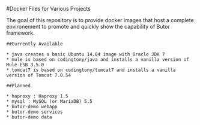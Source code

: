 #Docker Files for Various Projects

The goal of this repository is to provide docker images that host a complete environement to promote and quickly show the capability of Butor framework.
~~~~
##Currently Available

* java creates a basic Ubuntu 14.04 image with Oracle JDK 7
* mule is based on codingtony/java and installs a vanilla version of Mule ESB 3.5.0
* tomcat7 is based on codingtony/tomcat7 and installs a vanilla version of Tomcat 7.0.54

##Planned

* haproxy : Haproxy 1.5
* mysql : MySQL (or MariaDB) 5.5
* butor-demo webapp
* butor-demo services
* butor-demo data
